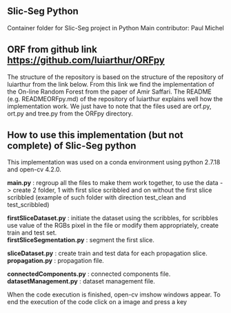 ## Slic-Seg Python
Container folder for Slic-Seg project in Python
Main contributor: Paul Michel

## ORF from github link https://github.com/luiarthur/ORFpy

The structure of the repository is based on the structure of the repository of luiarthur from the link below.
From this link we find the implementation of the On-line Random Forest from the paper of Amir Saffari.
The README (e.g. READMEORFpy.md)  of the repository of luiarthur explains well how the implementation work.
We just have to note that the files used are orf.py, ort.py and tree.py from the ORFpy directory.

## How to use this implementation (but not complete) of Slic-Seg python 

This implementation was used on a conda environment using python 2.7.18 and open-cv 4.2.0. 

**main.py** : regroup all the files to make them work together, to use the data -> create 2 folder, 1 with first slice scribbled and on without the first slice scribbled (example of such folder with direction test_clean and test_scribbled)
  
**firstSliceDataset.py** : initiate the dataset using the scribbles, for scribbles use value of the RGBs pixel in the file or modify them appropriately, create train and test set.  
**firstSliceSegmentation.py** : segment the first slice.
  
**sliceDataset.py** : create train and test data for each propagation slice.  
**propagation.py** : propagation file. 
  
**connectedComponents.py** : connected components file.   
**datasetManagement.py** : dataset management file. 

When the code execution is finished, open-cv imshow windows appear. To end the execution of the code click on a image and press a key
